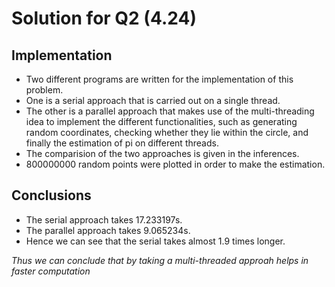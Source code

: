 # Solution for Q2 (4.24)

## Implementation
- Two different programs are written for the implementation of this problem.
- One is a serial approach that is carried out on a single thread.
- The other is a parallel approach that makes use of the multi-threading idea to implement the different functionalities, such as generating random coordinates, checking whether they lie within the circle, and finally the estimation of pi on different threads.
- The comparision of the two approaches is given in the inferences.
- 800000000 random points were plotted in order to make the estimation.




## Conclusions
- The serial approach takes 17.233197s.
- The parallel approach takes 9.065234s.
- Hence we can see that the serial takes almost 1.9 times longer.

*Thus we can conclude that by taking a multi-threaded approah helps in faster computation*

